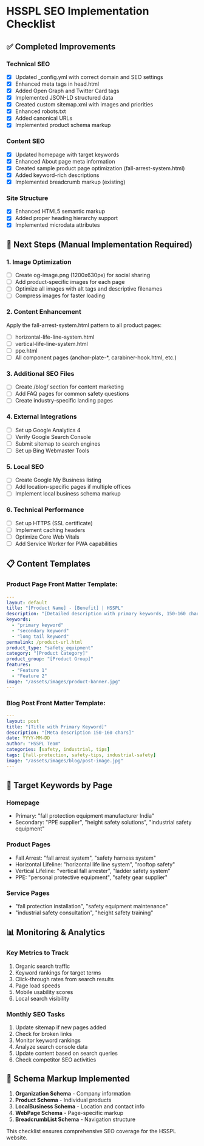 # HSSPL SEO Implementation Checklist

## ✅ Completed Improvements

### Technical SEO
- [x] Updated _config.yml with correct domain and SEO settings
- [x] Enhanced meta tags in head.html
- [x] Added Open Graph and Twitter Card tags
- [x] Implemented JSON-LD structured data
- [x] Created custom sitemap.xml with images and priorities
- [x] Enhanced robots.txt
- [x] Added canonical URLs
- [x] Implemented product schema markup

### Content SEO
- [x] Updated homepage with target keywords
- [x] Enhanced About page meta information
- [x] Created sample product page optimization (fall-arrest-system.html)
- [x] Added keyword-rich descriptions
- [x] Implemented breadcrumb markup (existing)

### Site Structure
- [x] Enhanced HTML5 semantic markup
- [x] Added proper heading hierarchy support
- [x] Implemented microdata attributes

## 🔄 Next Steps (Manual Implementation Required)

### 1. Image Optimization
- [ ] Create og-image.png (1200x630px) for social sharing
- [ ] Add product-specific images for each page
- [ ] Optimize all images with alt tags and descriptive filenames
- [ ] Compress images for faster loading

### 2. Content Enhancement
Apply the fall-arrest-system.html pattern to all product pages:
- [ ] horizontal-life-line-system.html
- [ ] vertical-life-line-system.html
- [ ] ppe.html
- [ ] All component pages (anchor-plate-*, carabiner-hook.html, etc.)

### 3. Additional SEO Files
- [ ] Create /blog/ section for content marketing
- [ ] Add FAQ pages for common safety questions
- [ ] Create industry-specific landing pages

### 4. External Integrations
- [ ] Set up Google Analytics 4
- [ ] Verify Google Search Console
- [ ] Submit sitemap to search engines
- [ ] Set up Bing Webmaster Tools

### 5. Local SEO
- [ ] Create Google My Business listing
- [ ] Add location-specific pages if multiple offices
- [ ] Implement local business schema markup

### 6. Technical Performance
- [ ] Set up HTTPS (SSL certificate)
- [ ] Implement caching headers
- [ ] Optimize Core Web Vitals
- [ ] Add Service Worker for PWA capabilities

## 📋 Content Templates

### Product Page Front Matter Template:
```yaml
---
layout: default
title: "[Product Name] - [Benefit] | HSSPL"
description: "[Detailed description with primary keywords, 150-160 characters]"
keywords:
  - "primary keyword"
  - "secondary keyword"
  - "long tail keyword"
permalink: /product-url.html
product_type: "safety_equipment"
category: "[Product Category]"
product_group: "[Product Group]"
features:
  - "Feature 1"
  - "Feature 2"
image: "/assets/images/product-banner.jpg"
---
```

### Blog Post Front Matter Template:
```yaml
---
layout: post
title: "[Title with Primary Keyword]"
description: "[Meta description 150-160 chars]"
date: YYYY-MM-DD
author: "HSSPL Team"
categories: [safety, industrial, tips]
tags: [fall-protection, safety-tips, industrial-safety]
image: "/assets/images/blog/post-image.jpg"
---
```

## 🎯 Target Keywords by Page

### Homepage
- Primary: "fall protection equipment manufacturer India"
- Secondary: "PPE supplier", "height safety solutions", "industrial safety equipment"

### Product Pages
- Fall Arrest: "fall arrest system", "safety harness system"
- Horizontal Lifeline: "horizontal life line system", "rooftop safety"
- Vertical Lifeline: "vertical fall arrester", "ladder safety system"
- PPE: "personal protective equipment", "safety gear supplier"

### Service Pages
- "fall protection installation", "safety equipment maintenance"
- "industrial safety consultation", "height safety training"

## 📊 Monitoring & Analytics

### Key Metrics to Track
1. Organic search traffic
2. Keyword rankings for target terms
3. Click-through rates from search results
4. Page load speeds
5. Mobile usability scores
6. Local search visibility

### Monthly SEO Tasks
1. Update sitemap if new pages added
2. Check for broken links
3. Monitor keyword rankings
4. Analyze search console data
5. Update content based on search queries
6. Check competitor SEO activities

## 🔗 Schema Markup Implemented

1. **Organization Schema** - Company information
2. **Product Schema** - Individual products
3. **LocalBusiness Schema** - Location and contact info
4. **WebPage Schema** - Page-specific markup
5. **BreadcrumbList Schema** - Navigation structure

This checklist ensures comprehensive SEO coverage for the HSSPL website.

